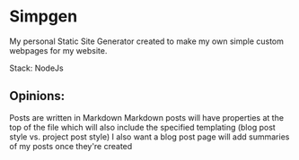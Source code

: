 # Simpgen

My personal Static Site Generator created to make my own simple custom
webpages for my website.

Stack: NodeJs 

Opinions:
---
 Posts are written in Markdown
 Markdown posts will have properties at the top of the file which will also include the specified templating (blog post style vs. project post style)
 I also want a blog post page will add summaries of my posts once they're created 
 
